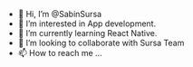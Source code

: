 - 👋 Hi, I’m @SabinSursa
- 👀 I’m interested in App development.
- 🌱 I’m currently learning React Native.
- 💞️ I’m looking to collaborate with Sursa Team
- 📫 How to reach me ...

<!---
SabinSursa/SabinSursa is a ✨ special ✨ repository because its `README.md` (this file) appears on your GitHub profile.
You can click the Preview link to take a look at your changes.
--->
